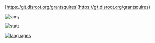 [https://git.disroot.org/grantsquires](https://git.disroot.org/grantsquires)

![:amy](https://count.getloli.com/get/@:amy)

[![stats](https://github-readme-stats.vercel.app/api?username=squiresgrant&theme=tokyonight)](https://github.com/anuraghazra/github-readme-stats)

[![languages](https://github-readme-stats.vercel.app/api/top-langs/?username=squiresgrant&theme=tokyonight&layout=compact)](https://github.com/anuraghazra/github-readme-stats)
